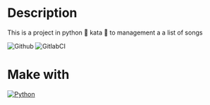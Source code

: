 # Description
This is a project in python 🐍 kata 🥋 to management a a list of songs

![Github](https://github.com/zearkiatos/python-billboard-hot-one-hundred-kata/actions/workflows/action.yml/badge.svg)
![GitlabCI](https://gitlab.com/caprilespe/python-billboard-hot-one-hundred-kata/badges/develop/pipeline.svg)

# Make with
[![Python](https://img.shields.io/badge/python-2b5b84?style=for-the-badge&logo=python&logoColor=white&labelColor=000000)]()